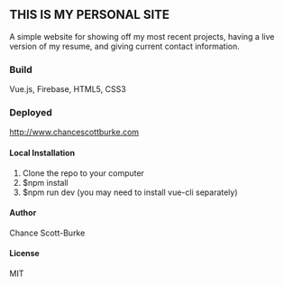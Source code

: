 ## THIS IS MY PERSONAL SITE
A simple website for showing off my most recent projects, having a live version of my resume, and giving current contact information.

### Build
Vue.js, Firebase, HTML5, CSS3

### Deployed
http://www.chancescottburke.com

#### Local Installation
1.  Clone the repo to your computer
2.  $npm install
3.  $npm run dev
(you may need to install vue-cli separately)

#### Author
Chance Scott-Burke

#### License
MIT

